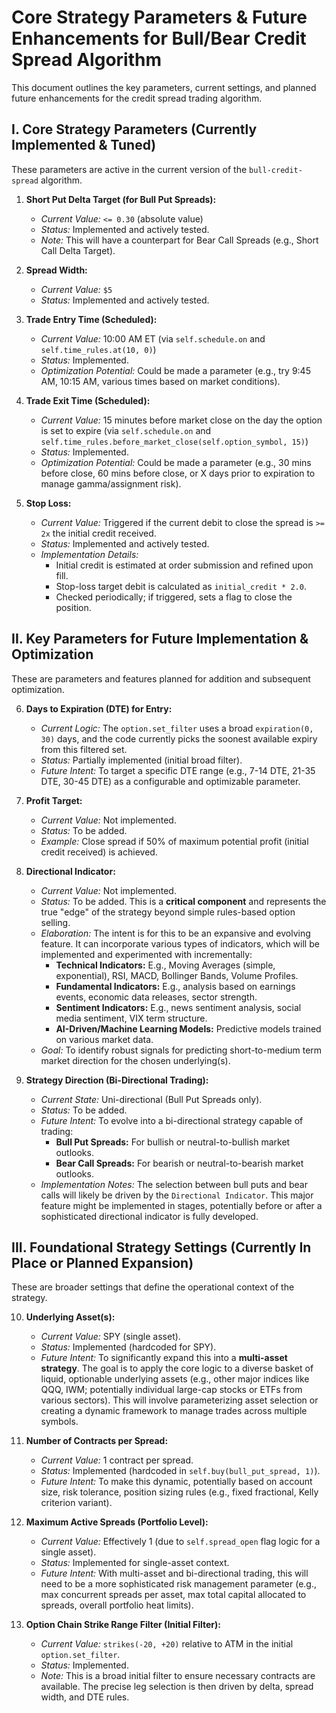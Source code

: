 # Core Strategy Parameters & Future Enhancements for Bull/Bear Credit Spread Algorithm

This document outlines the key parameters, current settings, and planned future enhancements for the credit spread trading algorithm.

## I. Core Strategy Parameters (Currently Implemented & Tuned)

These parameters are active in the current version of the `bull-credit-spread` algorithm.

1.  **Short Put Delta Target (for Bull Put Spreads):**
    *   *Current Value:* `<= 0.30` (absolute value)
    *   *Status:* Implemented and actively tested.
    *   *Note:* This will have a counterpart for Bear Call Spreads (e.g., Short Call Delta Target).

2.  **Spread Width:**
    *   *Current Value:* `$5`
    *   *Status:* Implemented and actively tested.

3.  **Trade Entry Time (Scheduled):**
    *   *Current Value:* 10:00 AM ET (via `self.schedule.on` and `self.time_rules.at(10, 0)`)
    *   *Status:* Implemented.
    *   *Optimization Potential:* Could be made a parameter (e.g., try 9:45 AM, 10:15 AM, various times based on market conditions).

4.  **Trade Exit Time (Scheduled):**
    *   *Current Value:* 15 minutes before market close on the day the option is set to expire (via `self.schedule.on` and `self.time_rules.before_market_close(self.option_symbol, 15)`)
    *   *Status:* Implemented.
    *   *Optimization Potential:* Could be made a parameter (e.g., 30 mins before close, 60 mins before close, or X days prior to expiration to manage gamma/assignment risk).

5.  **Stop Loss:**
    *   *Current Value:* Triggered if the current debit to close the spread is `>= 2x` the initial credit received.
    *   *Status:* Implemented and actively tested.
    *   *Implementation Details:*
        *   Initial credit is estimated at order submission and refined upon fill.
        *   Stop-loss target debit is calculated as `initial_credit * 2.0`.
        *   Checked periodically; if triggered, sets a flag to close the position.

## II. Key Parameters for Future Implementation & Optimization

These are parameters and features planned for addition and subsequent optimization.

6.  **Days to Expiration (DTE) for Entry:**
    *   *Current Logic:* The `option.set_filter` uses a broad `expiration(0, 30)` days, and the code currently picks the soonest available expiry from this filtered set.
    *   *Status:* Partially implemented (initial broad filter).
    *   *Future Intent:* To target a specific DTE range (e.g., 7-14 DTE, 21-35 DTE, 30-45 DTE) as a configurable and optimizable parameter.

7.  **Profit Target:**
    *   *Current Value:* Not implemented.
    *   *Status:* To be added.
    *   *Example:* Close spread if 50% of maximum potential profit (initial credit received) is achieved.

8.  **Directional Indicator:**
    *   *Current Value:* Not implemented.
    *   *Status:* To be added. This is a **critical component** and represents the true "edge" of the strategy beyond simple rules-based option selling.
    *   *Elaboration:* The intent is for this to be an expansive and evolving feature. It can incorporate various types of indicators, which will be implemented and experimented with incrementally:
        *   **Technical Indicators:** E.g., Moving Averages (simple, exponential), RSI, MACD, Bollinger Bands, Volume Profiles.
        *   **Fundamental Indicators:** E.g., analysis based on earnings events, economic data releases, sector strength.
        *   **Sentiment Indicators:** E.g., news sentiment analysis, social media sentiment, VIX term structure.
        *   **AI-Driven/Machine Learning Models:** Predictive models trained on various market data.
    *   *Goal:* To identify robust signals for predicting short-to-medium term market direction for the chosen underlying(s).

9.  **Strategy Direction (Bi-Directional Trading):**
    *   *Current State:* Uni-directional (Bull Put Spreads only).
    *   *Status:* To be added.
    *   *Future Intent:* To evolve into a bi-directional strategy capable of trading:
        *   **Bull Put Spreads:** For bullish or neutral-to-bullish market outlooks.
        *   **Bear Call Spreads:** For bearish or neutral-to-bearish market outlooks.
    *   *Implementation Notes:* The selection between bull puts and bear calls will likely be driven by the `Directional Indicator`. This major feature might be implemented in stages, potentially before or after a sophisticated directional indicator is fully developed.

## III. Foundational Strategy Settings (Currently In Place or Planned Expansion)

These are broader settings that define the operational context of the strategy.

10. **Underlying Asset(s):**
    *   *Current Value:* SPY (single asset).
    *   *Status:* Implemented (hardcoded for SPY).
    *   *Future Intent:* To significantly expand this into a **multi-asset strategy**. The goal is to apply the core logic to a diverse basket of liquid, optionable underlying assets (e.g., other major indices like QQQ, IWM; potentially individual large-cap stocks or ETFs from various sectors). This will involve parameterizing asset selection or creating a dynamic framework to manage trades across multiple symbols.

11. **Number of Contracts per Spread:**
    *   *Current Value:* 1 contract per spread.
    *   *Status:* Implemented (hardcoded in `self.buy(bull_put_spread, 1)`).
    *   *Future Intent:* To make this dynamic, potentially based on account size, risk tolerance, position sizing rules (e.g., fixed fractional, Kelly criterion variant).

12. **Maximum Active Spreads (Portfolio Level):**
    *   *Current Value:* Effectively 1 (due to `self.spread_open` flag logic for a single asset).
    *   *Status:* Implemented for single-asset context.
    *   *Future Intent:* With multi-asset and bi-directional trading, this will need to be a more sophisticated risk management parameter (e.g., max concurrent spreads per asset, max total capital allocated to spreads, overall portfolio heat limits).

13. **Option Chain Strike Range Filter (Initial Filter):**
    *   *Current Value:* `strikes(-20, +20)` relative to ATM in the initial `option.set_filter`.
    *   *Status:* Implemented.
    *   *Note:* This is a broad initial filter to ensure necessary contracts are available. The precise leg selection is then driven by delta, spread width, and DTE rules.
